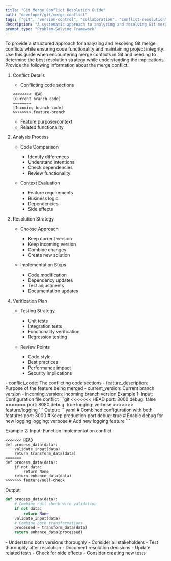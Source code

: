 ```yaml
---
title: "Git Merge Conflict Resolution Guide"
path: "developer/git/merge-conflict"
tags: ["git", "version-control", "collaboration", "conflict-resolution"]
description: "A systematic approach to analyzing and resolving Git merge conflicts while maintaining code integrity"
prompt_type: "Problem-Solving Framework"
---
```


<purpose>
To provide a structured approach for analyzing and resolving Git merge conflicts while ensuring code functionality and maintaining project integrity.
</purpose>

<context>
Use this guide when encountering merge conflicts in Git and needing to determine the best resolution strategy while understanding the implications.
</context>

<instructions>
Provide the following information about the merge conflict:

1. Conflict Details
   - Conflicting code sections
   ```
   <<<<<<<< HEAD
   [Current branch code]
   ========
   [Incoming branch code]
   >>>>>>>> feature-branch
   ```
   - Feature purpose/context
   - Related functionality

2. Analysis Process
   - Code Comparison
     * Identify differences
     * Understand intentions
     * Check dependencies
     * Review functionality

   - Context Evaluation
     * Feature requirements
     * Business logic
     * Dependencies
     * Side effects

3. Resolution Strategy
   - Choose Approach
     * Keep current version
     * Keep incoming version
     * Combine changes
     * Create new solution

   - Implementation Steps
     * Code modification
     * Dependency updates
     * Test adjustments
     * Documentation updates

4. Verification Plan
   - Testing Strategy
     * Unit tests
     * Integration tests
     * Functionality verification
     * Regression testing

   - Review Points
     * Code style
     * Best practices
     * Performance impact
     * Security implications
</instructions>

<variables>
- conflict_code: The conflicting code sections
- feature_description: Purpose of the feature being merged
- current_version: Current branch version
- incoming_version: Incoming branch version
</variables>

<examples>
Example 1:
Input: Configuration file conflict
```git
<<<<<<< HEAD
port: 3000
debug: false
=======
port: 8080
debug: true
logging: verbose
>>>>>>> feature/logging
```
Output:
```yaml
# Combined configuration with both features
port: 3000  # Keep production port
debug: true  # Enable debug for new logging
logging: verbose  # Add new logging feature
```

Example 2:
Input: Function implementation conflict
```git
<<<<<<< HEAD
def process_data(data):
    validate_input(data)
    return transform_data(data)
=======
def process_data(data):
    if not data:
        return None
    return enhance_data(data)
>>>>>>> feature/null-check
```
Output:
```python
def process_data(data):
    # Combine null check with validation
    if not data:
        return None
    validate_input(data)
    # Combine both transformations
    processed = transform_data(data)
    return enhance_data(processed)
```
</examples>

<notes>
- Understand both versions thoroughly
- Consider all stakeholders
- Test thoroughly after resolution
- Document resolution decisions
- Update related tests
- Check for side effects
- Consider creating new tests
</notes>